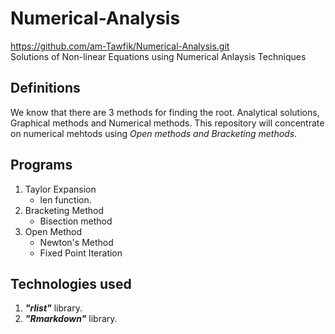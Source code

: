 # Numerical-Analysis
<https://github.com/am-Tawfik/Numerical-Analysis.git>
<br>
Solutions of Non-linear Equations using Numerical Anlaysis Techniques 
## Definitions
We know that there are 3 methods for finding the root. Analytical solutions, Graphical methods and Numerical methods. 
This repository will concentrate on numerical mehtods using _Open methods and Bracketing methods_. 
## Programs
1. Taylor Expansion
   - len function.
2. Bracketing Method
   - Bisection method
3. Open Method
   - Newton's Method
   - Fixed Point Iteration

## Technologies used 
1. ***"rlist"*** library. <!-- to get the output in a list to make it a dataframe.-->
2. ***"Rmarkdown"*** library.<!-- to put the codes as a notbook. -->
